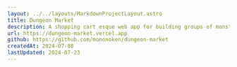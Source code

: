 ```yaml
---
layout: ../../layouts/MarkdownProjectLayout.astro
title: Dungeon Market
description: A shopping cart esque web app for building groups of monsters for D&D encounters.
url: https://dungeon-market.vercel.app
github: https://github.com/mononoken/dungeon-market
createdAt: 2024-07-08
lastUpdated: 2024-07-23
---
```

